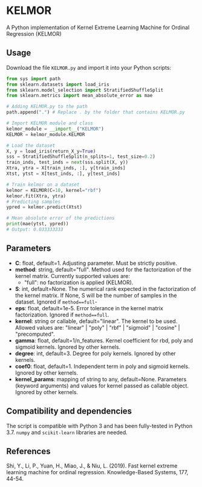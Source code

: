 # KELMOR

A Python implementation of Kernel Extreme Learning Machine for Ordinal Regression (KELMOR)

## Usage

Download the file `KELMOR.py` and import it into your Python scripts:

```python
from sys import path
from sklearn.datasets import load_iris
from sklearn.model_selection import StratifiedShuffleSplit
from sklearn.metrics import mean_absolute_error as mae

# Adding KELMOR.py to the path
path.append(".") # Replace . by the folder that contains KELMOR.py

# Import KELMOR module and class
kelmor_module = __import__("KELMOR") 
KELMOR = kelmor_module.KELMOR

# Load the dataset
X, y = load_iris(return_X_y=True)
sss = StratifiedShuffleSplit(n_splits=1, test_size=0.2)
train_inds, test_inds = next(sss.split(X, y))
Xtra, ytra = X[train_inds, :], y[train_inds]
Xtst, ytst = X[test_inds, :], y[test_inds]

# Train kelmor on a dataset
kelmor = KELMOR(C=10, kernel="rbf")
kelmor.fit(Xtra, ytra)
# Predicting samples
ypred = kelmor.predict(Xtst)

# Mean absolute error of the predictions
print(mae(ytst, ypred))
# Output: 0.033333333

```

## Parameters

- **C**: float, default=1. Adjusting parameter. Must be strictly positive.
- **method**: string, default="full". Method used for the factorization of the kernel matrix. Currently supported values are:
  - "full": no factorization is applied (KELMOR).
- **S**: int, default=None. The numerical rank expected in the factorization of the kernel matrix. If None, S will be the number of samples in the dataset. Ignored if `method==full`-
- **eps**: float, default=1e-5. Error tolerance in the kernel matrix factorization. Ignored if `method==full`.
- **kernel**: string or callable, default="linear". The kernel to be used. Allowed values are: "linear" | "poly" | "rbf" | "sigmoid" | "cosine" | "precomputed".
- **gamma**: float, default=1/n_features. Kernel coefficient for rbd, poly and sigmoid kernels. Ignored by other kernels.
- **degree**: int, default=3. Degree for poly kernels. Ignored by other kernels.
- **coef0**: float, default=1. Independent term in poly and sigmoid kernels. Ignored by other kernels.
- **kernel_params**: mapping of string to any, default=None. Parameters (keyword arguments) and values for kernel passed as callable object. Ignored by other kernels.

## Compatibility and dependencies

The script is compatible with Python 3 and has been fully-tested in Python 3.7. `numpy` and `scikit-learn` libraries are needed. 

## References

Shi, Y., Li, P., Yuan, H., Miao, J., & Niu, L. (2019). Fast kernel extreme learning machine for ordinal regression. Knowledge-Based Systems, 177, 44-54.
